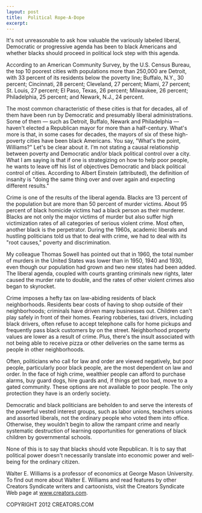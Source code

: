 ```yaml
---
layout: post
title:  Political Rope-A-Dope
excerpt:
---
```


It's not unreasonable to ask how valuable the variously labeled liberal, Democratic or progressive agenda has been to black Americans and whether blacks should proceed in political lock step with this agenda.

According to an American Community Survey, by the U.S. Census Bureau, the top 10 poorest cities with populations more than 250,000 are Detroit, with 33 percent of its residents below the poverty line; Buffalo, N.Y., 30 percent; Cincinnati, 28 percent; Cleveland, 27 percent; Miami, 27 percent; St. Louis, 27 percent; El Paso, Texas, 26 percent; Milwaukee, 26 percent; Philadelphia, 25 percent; and Newark, N.J., 24 percent.

The most common characteristic of these cities is that for decades, all of them have been run by Democratic and presumably liberal administrations. Some of them — such as Detroit, Buffalo, Newark and Philadelphia — haven't elected a Republican mayor for more than a half-century. What's more is that, in some cases for decades, the mayors of six of these high-poverty cities have been black Americans. You say, "What's the point, Williams?" Let's be clear about it. I'm not stating a causal relationship between poverty and Democratic and/or black political control over a city. What I am saying is that if one is strategizing on how to help poor people, he wants to leave off his list of objectives Democratic and black political control of cities. According to Albert Einstein (attributed), the definition of insanity is "doing the same thing over and over again and expecting different results."

Crime is one of the results of the liberal agenda. Blacks are 13 percent of the population but are more than 50 percent of murder victims. About 95 percent of black homicide victims had a black person as their murderer. Blacks are not only the major victims of murder but also suffer high victimization rates of all categories of serious violent crime. Most often, another black is the perpetrator. During the 1960s, academic liberals and hustling politicians told us that to deal with crime, we had to deal with its "root causes," poverty and discrimination.

 My colleague Thomas Sowell has pointed out that in 1960, the total number of murders in the United States was lower than in 1950, 1940 and 1930, even though our population had grown and two new states had been added. The liberal agenda, coupled with courts granting criminals new rights, later caused the murder rate to double, and the rates of other violent crimes also began to skyrocket.

Crime imposes a hefty tax on law-abiding residents of black neighborhoods. Residents bear costs of having to shop outside of their neighborhoods; criminals have driven many businesses out. Children can't play safely in front of their homes. Fearing robberies, taxi drivers, including black drivers, often refuse to accept telephone calls for home pickups and frequently pass black customers by on the street. Neighborhood property values are lower as a result of crime. Plus, there's the insult associated with not being able to receive pizza or other deliveries on the same terms as people in other neighborhoods.

Often, politicians who call for law and order are viewed negatively, but poor people, particularly poor black people, are the most dependent on law and order. In the face of high crime, wealthier people can afford to purchase alarms, buy guard dogs, hire guards and, if things get too bad, move to a gated community. These options are not available to poor people. The only protection they have is an orderly society.

Democratic and black politicians are beholden to and serve the interests of the powerful vested interest groups, such as labor unions, teachers unions and assorted liberals, not the ordinary people who voted them into office. Otherwise, they wouldn't begin to allow the rampant crime and nearly systematic destruction of learning opportunities for generations of black children by governmental schools.

None of this is to say that blacks should vote Republican. It is to say that political power doesn't necessarily translate into economic power and well-being for the ordinary citizen.

Walter E. Williams is a professor of economics at George Mason University. To find out more about Walter E. Williams and read features by other Creators Syndicate writers and cartoonists, visit the Creators Syndicate Web page at www.creators.com.

COPYRIGHT 2012 CREATORS.COM

